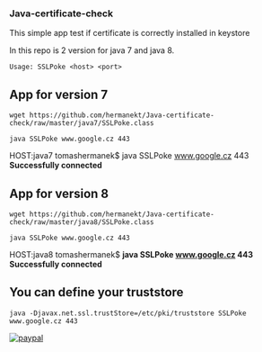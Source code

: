 ### Java-certificate-check
This simple app test if certificate is correctly installed in keystore

In this repo is 2 version for java 7 and java 8.
```
Usage: SSLPoke <host> <port>
```
## App for version 7
```
wget https://github.com/hermanekt/Java-certificate-check/raw/master/java7/SSLPoke.class
```
```
java SSLPoke www.google.cz 443
```
HOST:java7 tomashermanek$ java SSLPoke www.google.cz 443
**Successfully connected**
## App for version 8
```
wget https://github.com/hermanekt/Java-certificate-check/raw/master/java8/SSLPoke.class
```
```
java SSLPoke www.google.cz 443
```
HOST:java8 tomashermanek$ **java SSLPoke www.google.cz 443**
**Successfully connected**
## You can define your truststore
```
java -Djavax.net.ssl.trustStore=/etc/pki/truststore SSLPoke www.google.cz 443
```
[![paypal](https://www.paypalobjects.com/en_US/i/btn/btn_donateCC_LG.gif)](https://www.paypal.com/cgi-bin/webscr?cmd=_donations&business=GEH7YJEBWTFWE&currency_code=USD&source=url)
